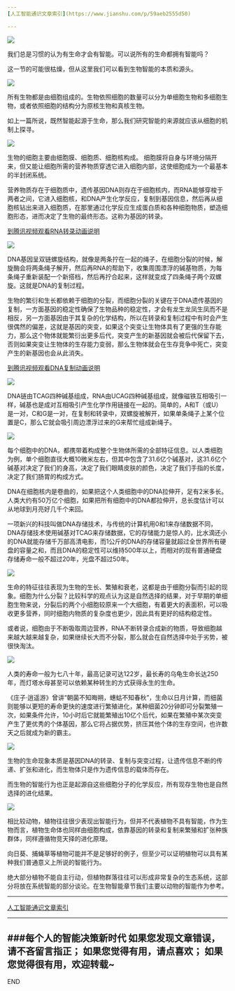 ```yaml
---
[人工智能通识文章索引](https://www.jianshu.com/p/59aeb2555d50)

---
```


![](imgs/4324074-cf75a59d4af9903a.png?imageMogr2/auto-orient/strip%7CimageView2/2/w/1240)



我们总是习惯的认为有生命才会有智能。可以说所有的生命都拥有智能吗？

这一节的可能很枯燥，但从这里我们可以看到生物智能的本质和源头。

![](imgs/4324074-08fa4b93e3d04247.png?imageMogr2/auto-orient/strip%7CimageView2/2/w/1240)

所有生物都是由细胞组成的。生物依照细胞的数量可以分为单细胞生物和多细胞生物，或者依照细胞的结构分为原核生物和真核生物。

如上一篇所说，既然智能起源于生命，那么我们研究智能的来源就应该从细胞的机制上探寻。


![](imgs/4324074-c9a08613cd518f0c.png?imageMogr2/auto-orient/strip%7CimageView2/2/w/1240)

生物的细胞主要由细胞膜、细胞质、细胞核构成。
细胞膜将自身与环境分隔开来，但又能让细胞所需的营养物质穿透它进入细胞内部，这使细胞成为一个最基本的半封闭系统。

营养物质存在于细胞质中，遗传基因DNA则存在于细胞核内，而RNA能够穿梭于两者之间，它进入细胞核，和DNA产生化学反应，复制到基因信息，然后再从细胞核钻出来进入细胞质，在那里通过化学反应生成蛋白质和各种细胞物质，塑造细胞形态，进而决定了生物的最终形态。这称为基因的转录。

[到腾讯视频观看RNA转录动画说明](https://v.qq.com/x/page/z0788bar0dl.html)

![](imgs/4324074-d22ad601ccf137c0.png?imageMogr2/auto-orient/strip%7CimageView2/2/w/1240)

DNA基因呈双链螺旋结构，就像是两条拧在一起的绳子，在细胞分裂的时候，解旋酶会将两条绳子解开，然后再RNA的帮助下，收集周围漂浮的碱基物质，为每条绳子重新装配一个新搭档，然后再拧合起来，这样就变成了四条绳子两个双螺旋。这就是DNA的复制过程。

生物的繁衍和生长都依赖于细胞的分裂，而细胞分裂的关键在于DNA遗传基因的复制，一方面基因的稳定性确保了生物品种的稳定性，才会有龙生龙凤生凤而不是相反，另一方面基因由于其复杂的化学结构，所以在转录和复制过程中有时会产生很偶然的偏差，这就是基因的突变，如果这个突变让生物体具有了更强的生存能力，那么这个物体就能繁衍出更多后代，突变产生的新基因就会被后代保留下去，否则如果突变让生物体的生存能力变弱，那么生物体就会在生存竞争中死亡，突变产生的新基因也会从此消失。

[到腾讯视频观看DNA复制动画说明](https://v.qq.com/x/page/z0788bar0dl.html)

![](imgs/4324074-8af81b6f785d5fd5.png?imageMogr2/auto-orient/strip%7CimageView2/2/w/1240)

DNA链由TCAG四种碱基组成，RNA由UCAG四种碱基组成，就像磁铁互相吸引一样，碱基也是成对互相吸引产生化学作用链接在一起的。简单的，A和T（或U）是一对，C和G是一对，在复制和转录中，双螺旋被解开，如果单条绳子上某个位置是C，那么它就会吸引周边漂浮过来的G来帮忙组成新绳子。

![](imgs/4324074-665c5512f8e97e10.png?imageMogr2/auto-orient/strip%7CimageView2/2/w/1240)

每个细胞中的DNA，都携带着构成整个生物体所需的全部特征信息。以人类细胞为例，单个细胞直径大概10微米左右，但其中包含了31.6亿个碱基对，这31.6亿个碱基对决定了我们的身高，决定了我们眼睛皮肤的颜色，决定了我们手指的长度，决定了我们肠胃的构成方式。

DNA在细胞核内是卷曲的，如果把这个人类细胞中的DNA拉伸开，足有2米多长。人类大约有50万亿个细胞，如果把所有细胞中的DNA都拉伸开，总长度估计可以从地球到月亮好几千个来回。

一项新兴的科技叫做DNA存储技术，与传统的计算机用0和1来存储数据不同，DNA存储技术使用碱基对TCAG来存储数据，它的存储能力是惊人的，比水滴还小的DNA就能存储千万部高清电影，而1公斤的DNA的存储容量就超过全世界所有硬盘的容量之和，而且DNA的稳定性可以维持500年以上，而相对的现有普通硬盘存储寿命一般不超过20年，光盘不超过50年。

![](imgs/4324074-366c6ae6d5e0ca1a.png?imageMogr2/auto-orient/strip%7CimageView2/2/w/1240)

生命的特征往往表现为生物的生长、繁殖和衰老，这都是由于细胞分裂而引起的现象。细胞为什么分裂？比较科学的观点认为这是自然选择的结果，对于早期的单细胞生物来说，分裂后的两个小细胞较原来一个大细胞，有着更大的表面积，可以吸收更多营养，同时细胞内物质的复杂度也更少，因此具有更好的结构稳定性。

或者说，细胞由于不断吸取周边营养，RNA不断转录合成新的物质，导致细胞越来越大越来越复杂，如果继续长大而不分裂，那么就会在自然选择中处于劣势，被很快淘汰。

![](imgs/4324074-4f64c2babbfba0b8.png?imageMogr2/auto-orient/strip%7CimageView2/2/w/1240)

人类的寿命一般为七八十年，最高记录可达122岁，最长寿的乌龟生命长达250年，而灯塔水母甚至可以依赖某种转生的方式获得永生的生命。

《庄子·逍遥游》曾讲“朝菌不知晦朔，蟪蛄不知春秋”，生命以日月计算，而细菌则能够以更短的寿命更快的速度进行繁殖进化，某种细菌20分钟即可分裂繁殖一次，如果条件允许，10小时后它就能繁殖出10亿个后代，如果在繁殖中某次突变产生了更优秀的个体基因，那么它将占据优势，挤压其他个体的生存空间，也许数天之后就成为新的霸主。

![](imgs/4324074-dbf7c032085b975e.png?imageMogr2/auto-orient/strip%7CimageView2/2/w/1240)

生物的生命现象本质是基因DNA的转录、复制与突变过程，让遗传信息不断的传递、扩张和进化，而生物体只是作为遗传信息的载体而存在。

而生物的智能行为也正是起源自这些细胞分子的化学反应，所有现存生物也是自然选择的进化结果。

![](imgs/4324074-852327c29c1cdac5.png?imageMogr2/auto-orient/strip%7CimageView2/2/w/1240)

相比较动物，植物往往很少表现出智能行为，但并不代表植物不具有智能，作为生物而言，植物生命体也同样由细胞构成，依靠基因的转录和复制来繁殖和扩张种族群体，同样遵循物竞天择的进化原理。

向日葵、捕蝇草等植物可能并不是足够好的例子，但至少可以证明植物可以具有某种我们普通意义上所说的智能行为。

绝大部分植物不能自主行动，但植物群落往往可以形成非常复杂的生态系统，这部分将放在系统智能的部分谈论。在生物智能章节我们主要以动物的智能作为参考。

---
[人工智能通识文章索引](https://www.jianshu.com/p/59aeb2555d50)

---
###每个人的智能决策新时代
如果您发现文章错误，请不吝留言指正；
如果您觉得有用，请点喜欢；
如果您觉得很有用，欢迎转载~
---
END